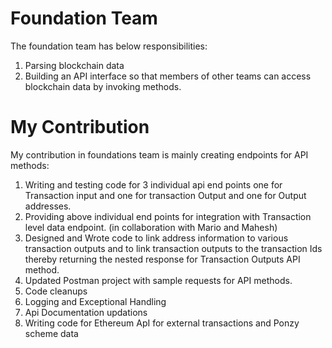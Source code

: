 # Foundation Team
The foundation team has below responsibilities:

1. Parsing blockchain data 
2. Building an API interface so that members of other teams can access blockchain data by invoking methods.

# My Contribution

My contribution in foundations team is mainly creating endpoints for API methods:
1.	Writing and testing code for 3 individual api end points one for Transaction input and one for transaction Output and one for Output addresses. 
2.	Providing above individual end points for integration with Transaction level data endpoint. (in collaboration with Mario and Mahesh)
3.	Designed and Wrote code to link address information to various transaction outputs and to link transaction outputs to the transaction Ids thereby returning the nested response for Transaction Outputs API method.
4.	Updated Postman project with sample requests for API methods.
5.  Code cleanups 
6.  Logging and Exceptional Handling
7.  Api Documentation updations
8. Writing code for Ethereum ApI for external transactions and Ponzy scheme data
